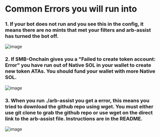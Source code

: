 # Common Errors you will run into

### 1. If your bot does not run and you see this in the config, it means there are no mints that met your filters and arb-assist has turned the bot off.

![image](https://github.com/user-attachments/assets/114a929f-9d3c-4dbd-a872-11a0d82213ff)

### 2. If SMB-Onchain gives you a "Failed to create token account: Error" you have run out of Native SOL in your wallet to create new token ATAs. You should fund your wallet with more Native SOL.

![image](https://github.com/user-attachments/assets/23a202ae-0c94-47c9-a31e-901df1afa1ba)

### 3. When you run ./arb-assist you get a <!DOCTYPE html> error, this means you tried to download the github repo using wget. You must either use git clone to grab the github repo or use wget on the direct link to the arb-assist file. Instructions are in the README.

![image](https://github.com/user-attachments/assets/cafdc9dd-f354-4ebf-b18f-4f1b8cd93043)
